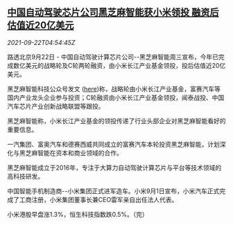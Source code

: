 <!--1632286862000-->
[中国自动驾驶芯片公司黑芝麻智能获小米领投 融资后估值近20亿美元](https://cn.reuters.com/article/black-sesame-tech-xiaomi-funding-0922-idCNKBS2GI0B8)
------

<div><i>2021-09-22T04:54:45Z</i></div><p>路透北京9月22日 - 中国自动驾驶计算芯片公司--黑芝麻智能周三宣布，今年已完成数亿美元的战略轮及C轮两轮融资，由小米长江产业基金领投，投后估值近20亿美元。</p><p>黑芝麻智能科技公众号发文 (<a href="https://mp.weixin.qq.com/s?__biz=MzIyOTY0NDAxMg==&amp;mid=2247489162&amp;idx=1&amp;sn=31d37d46fb95bb2b2fff422e21ded091&amp;chksm=e8bed509dfc95c1fc2725098f34e6c3366ac1cf7bad0c02bbc67139708a021d00fda5bec2824&amp;mpshare=1&amp;scene=1&amp;srcid=0922G7TtEpg2G8T282o656mI&amp;sharer_sharetime=1632282077449&amp;sharer_shareid=b880c546195f164584e0e34e52e5e500&amp;exportkey=AW2SjXg9WE9o4OMpTW1mf%2Bk%3D&amp;pass_ticket=uFggRQF52%2FCel9XGeZscwzM5mWVidb9TXUzDvX4x6BegKbGmPrH6uuH6T%2Fz6duZu&amp;wx_header=0#rd">here</a>)称，战略轮由小米长江产业基金，富赛汽车等国内产业龙头企业参与投资；C轮融资由小米长江产业基金领投，闻泰战投、中国汽车芯片产业创新战略联盟等跟投。</p><p>黑芝麻智能称，小米长江产业基金的领投传递了行业头部企业对黑芝麻智能看好的重要信息。</p><p>一汽集团、富奥汽车和德赛西威共同成立的富赛汽车本轮投资黑芝麻智能，计划深化与黑芝麻智能在资本和商业领域的合作。</p><p>黑芝麻智能成立于2016年，专注于大算力自动驾驶计算芯片与平台等技术领域的高科技研发。</p><p>中国智能手机制造商--小米集团正式进军造车。小米9月1日宣布，小米汽车正式完成了工商注册，小米集团董事长兼CEO雷军亲自出任法人代表。</p><p>小米港股早盘涨1.3%，恒生科技指数跌0.5%。（完）</p>
